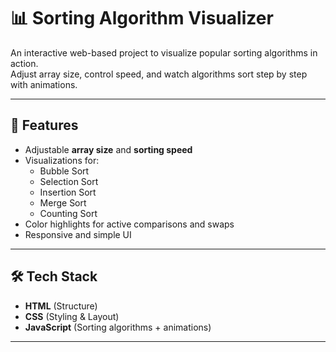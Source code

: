 # 📊 Sorting Algorithm Visualizer  

An interactive web-based project to visualize popular sorting algorithms in action.  
Adjust array size, control speed, and watch algorithms sort step by step with animations.  

---

## 🚀 Features
- Adjustable **array size** and **sorting speed**  
- Visualizations for:  
  - Bubble Sort  
  - Selection Sort  
  - Insertion Sort  
  - Merge Sort  
  - Counting Sort  
- Color highlights for active comparisons and swaps  
- Responsive and simple UI  

---

## 🛠️ Tech Stack
- **HTML** (Structure)  
- **CSS** (Styling & Layout)  
- **JavaScript** (Sorting algorithms + animations)  

---


